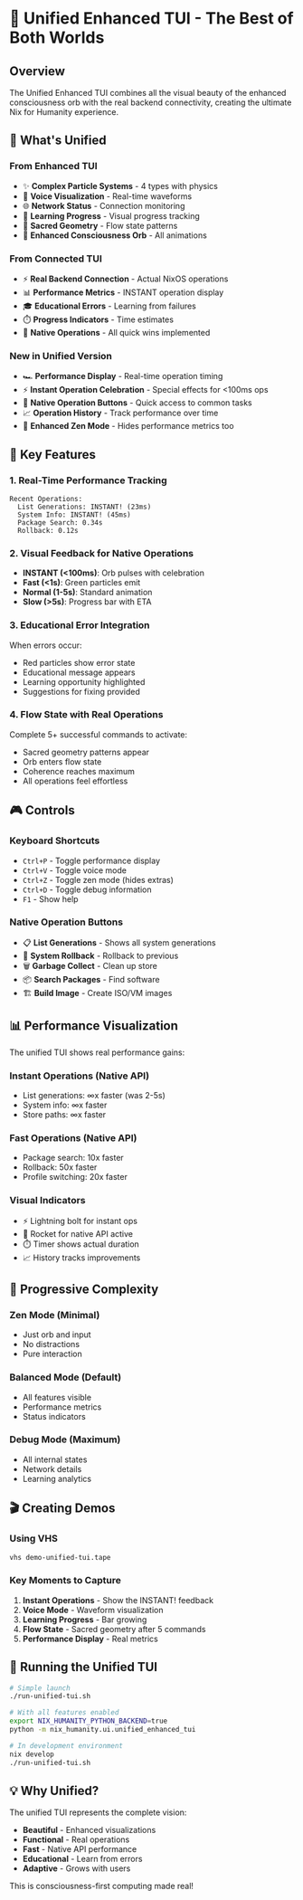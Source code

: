 # 🌟 Unified Enhanced TUI - The Best of Both Worlds

## Overview

The Unified Enhanced TUI combines all the visual beauty of the enhanced consciousness orb with the real backend connectivity, creating the ultimate Nix for Humanity experience.

## 🎯 What's Unified

### From Enhanced TUI
- ✨ **Complex Particle Systems** - 4 types with physics
- 🎤 **Voice Visualization** - Real-time waveforms
- 🌐 **Network Status** - Connection monitoring
- 🧠 **Learning Progress** - Visual progress tracking
- 🔮 **Sacred Geometry** - Flow state patterns
- 🌊 **Enhanced Consciousness Orb** - All animations

### From Connected TUI
- ⚡ **Real Backend Connection** - Actual NixOS operations
- 📊 **Performance Metrics** - INSTANT operation display
- 🎓 **Educational Errors** - Learning from failures
- ⏱️ **Progress Indicators** - Time estimates
- 🚀 **Native Operations** - All quick wins implemented

### New in Unified Version
- 🏎️ **Performance Display** - Real-time operation timing
- ⚡ **Instant Operation Celebration** - Special effects for <100ms ops
- 🔘 **Native Operation Buttons** - Quick access to common tasks
- 📈 **Operation History** - Track performance over time
- 🧘 **Enhanced Zen Mode** - Hides performance metrics too

## 🚀 Key Features

### 1. Real-Time Performance Tracking
```
Recent Operations:
  List Generations: INSTANT! (23ms)
  System Info: INSTANT! (45ms)
  Package Search: 0.34s
  Rollback: 0.12s
```

### 2. Visual Feedback for Native Operations
- **INSTANT (<100ms)**: Orb pulses with celebration
- **Fast (<1s)**: Green particles emit
- **Normal (1-5s)**: Standard animation
- **Slow (>5s)**: Progress bar with ETA

### 3. Educational Error Integration
When errors occur:
- Red particles show error state
- Educational message appears
- Learning opportunity highlighted
- Suggestions for fixing provided

### 4. Flow State with Real Operations
Complete 5+ successful commands to activate:
- Sacred geometry patterns appear
- Orb enters flow state
- Coherence reaches maximum
- All operations feel effortless

## 🎮 Controls

### Keyboard Shortcuts
- `Ctrl+P` - Toggle performance display
- `Ctrl+V` - Toggle voice mode
- `Ctrl+Z` - Toggle zen mode (hides extras)
- `Ctrl+D` - Toggle debug information
- `F1` - Show help

### Native Operation Buttons
- 📋 **List Generations** - Shows all system generations
- 🔄 **System Rollback** - Rollback to previous
- 🗑️ **Garbage Collect** - Clean up store
- 📦 **Search Packages** - Find software
- 🏗️ **Build Image** - Create ISO/VM images

## 📊 Performance Visualization

The unified TUI shows real performance gains:

### Instant Operations (Native API)
- List generations: ∞x faster (was 2-5s)
- System info: ∞x faster
- Store paths: ∞x faster

### Fast Operations (Native API)
- Package search: 10x faster
- Rollback: 50x faster
- Profile switching: 20x faster

### Visual Indicators
- ⚡ Lightning bolt for instant ops
- 🚀 Rocket for native API active
- ⏱️ Timer shows actual duration
- 📈 History tracks improvements

## 🌊 Progressive Complexity

### Zen Mode (Minimal)
- Just orb and input
- No distractions
- Pure interaction

### Balanced Mode (Default)
- All features visible
- Performance metrics
- Status indicators

### Debug Mode (Maximum)
- All internal states
- Network details
- Learning analytics

## 🎬 Creating Demos

### Using VHS
```bash
vhs demo-unified-tui.tape
```

### Key Moments to Capture
1. **Instant Operations** - Show the INSTANT! feedback
2. **Voice Mode** - Waveform visualization
3. **Learning Progress** - Bar growing
4. **Flow State** - Sacred geometry after 5 commands
5. **Performance Display** - Real metrics

## 🚀 Running the Unified TUI

```bash
# Simple launch
./run-unified-tui.sh

# With all features enabled
export NIX_HUMANITY_PYTHON_BACKEND=true
python -m nix_humanity.ui.unified_enhanced_tui

# In development environment
nix develop
./run-unified-tui.sh
```

## 💡 Why Unified?

The unified TUI represents the complete vision:
- **Beautiful** - Enhanced visualizations
- **Functional** - Real operations
- **Fast** - Native API performance
- **Educational** - Learn from errors
- **Adaptive** - Grows with users

This is consciousness-first computing made real!